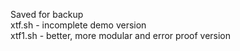 Saved for backup \
xtf.sh - incomplete demo version \
xtf1.sh - better, more modular and error proof version
